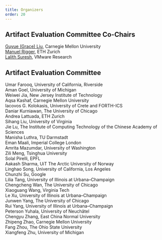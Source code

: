 ```yaml
---
title: Organizers
order: 20
---
```


## Artifact Evaluation Committee Co-Chairs

[Guyue (Grace) Liu](https://grace-liu.github.io/), Carnegie Mellon University <br>
[Manuel Rigger](https://www.manuelrigger.at/), ETH Zurich <br>
[Lalith Suresh](https://research.vmware.com/researchers/lalith-suresh), VMware Research

## Artifact Evaluation Committee

Umar Farooq, University of California, Riverside <br>
Aman Goel, University of Michigan <br>
Weiwei Jia, New Jersey Institute of Technology <br>
Aqsa Kashaf, Carnegie Mellon University <br>
Iacovos G. Kolokasis, University of Crete and FORTH-ICS <br>
Daniar Kurniawan, The University of Chicago <br>
Andrea Lattuada, ETH Zurich <br>
Sihang Liu, University of Virginia <br>
Jie Lu, The Institute of Computing Technology of the Chinese Academy of Sciences <br>
Manisha Luthra, TU Darmstadt <br>
Eman Maali, Imperial College London <br>
Amrita Mazumdar, University of Washington <br>
Zili Meng, Tsinghua University <br>
Solal Pirelli, EPFL <br>
Aakash Sharma, UiT The Arctic University of Norway <br>
Linghao Song, University of California, Los Angeles <br>
Chunzhi Su, Google <br>
Lilia Tang, University of Illinois at Urbana–Champaign <br>
Chengcheng Wan, The University of Chicago <br>
Xiaoguang Wang, Virginia Tech <br>
Le Xu, University of Illinois at Urbana–Champaign <br>
Junwen Yang, The University of Chicago <br>
Rui Yang, University of Illinois at Urbana–Champaign <br>
Peterson Yuhala, University of Neuchâtel <br>
Chengyu Zhang, East China Normal University <br>
Zhipeng Zhao, Carnegie Mellon University <br>
Fang Zhou, The Ohio State University <br>
Xiangfeng Zhu, University of Michigan
